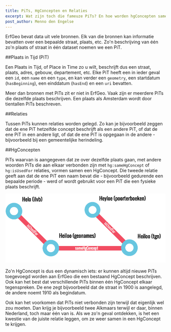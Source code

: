 ```yaml
---
title: PiTs, HgConcepten en Relaties
excerpt: Wat zijn toch die fameuze PiTs? En hoe worden hgConcepten samengesteld? Hoe zit, kortom, de ErfGeo data in elkaar?
post_author: Menno den Engelse
---
```


ErfGeo bevat data uit vele bronnen. Elk van die bronnen kan informatie bevatten over een bepaalde straat, plaats, etc. Zo'n beschrijving van één zo'n plaats of straat in één dataset noemen we een PiT.

##Plaats in Tijd (PiT)

Een Plaats in Tijd, of Place in Time zo u wilt, beschrijft dus een straat, plaats, adres, gebouw, departement, etc. Elke PiT heeft een in ieder geval een `id`, een `name` en een `type`, en kan verder een `geometry`, een startdatum (`hasBeginning`), een einddatum (`hasEnd`) en een `uri` bevatten.

Meer dan bronnen met PiTs zit er niet in ErfGeo. Vaak zijn er meerdere PiTs die dezelfde plaats beschrijven. Een plaats als Amsterdam wordt door tientallen PiTs beschreven.

##Relaties

Tussen PiTs kunnen relaties worden gelegd. Zo kan je bijvoorbeeld zeggen dat de ene PiT hetzelfde concept beschrijft als een andere PiT, of dat de ene PiT in een andere ligt, of dat de ene PiT is opgegaan in de andere - bijvoorbeeld bij een gemeentelijke herindeling.

##HgConcepten

PiTs waarvan is aangegeven dat ze over dezelfde plaats gaan, met andere woorden PiTs die aan elkaar verbonden zijn met `hg:sameHgConcept` of `hg:isUsedFor` relaties, vormen samen een HgConcept. Die tweede relatie geeft aan dat de ene PiT een naam bevat die - bijvoorbeeld gedurende een bepaalde periode - werd of wordt gebruikt voor een PiT die een fysieke plaats beschrijft.

![Het HgConcept Heiloo](/images/klont.png)

Zo'n HgConcept is dus een dynamisch iets: er kunnen altijd nieuwe PiTs toegevoegd worden aan ErfGeo die een bestaand HgConcept beschrijven. Ook kan het best dat verschillende PiTs binnen één HgConcept elkaar tegenspreken. De ene zegt bijvoorbeeld dat de straat in 1900 is aangelegd, de andere noemt 1910 als begindatum.

Ook kan het voorkomen dat PiTs niet verbonden zijn terwijl dat eigenlijk wel zou moeten. Dan krijg je bijvoorbeeld twee Alkmaars terwijl er daar, binnen Nederland, toch maar één van is. Als we zo'n geval ontdekken, is het een kwestie van de juiste relatie leggen, om ze weer samen in een HgConcept te krijgen.
